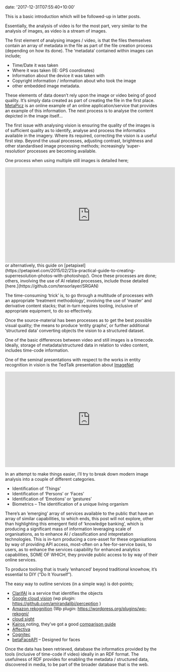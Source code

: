 
date: '2017-12-31T07:55:40+10:00'


This is a basic introduction which will be followed-up in latter posts.

Essentially, the analysis of video is for the most part, very similar to the analysis of images, as video is a stream of images.

The first element of analysing images / video, is that the files themselves contain an array of metadata in the file as part of the file creation process (depending on how its done). The ‘metadata’ contained within images can include;

- Time/Date it was taken
- Where it was taken (IE: GPS coordinates)
- Information about the device it was taken with
- Copyright information / information about who took the image
- other embedded image metadata.

These elements of data doesn’t rely upon the image or video being of good quality. It’s simply data created as part of creating the file in the first place. [MetaPicz](http://metapicz.com/) is an online example of an online application/service that provides an example of this information. The next process is to analyse the content depicted in the image itself…

The first issue with analysing vision is ensuring the quality of the images is of sufficient quality as to identify, analyse and process the informatics available in the imagery. Where its required, correcting the vision is a useful first step. Beyond the usual processes, adjusting contrast, brightness and other standardised image processing methods; increasingly ‘<span class="textannotation disambiguated wl-thing" id="urn:local-text-annotation-yvjwd9v2ukcc0noffeabbspupip51gc6" itemid="http://data.wordlift.it/wl0353/entity/superresolution">super-resolution</span>‘ processes are becoming available.

One process when using multiple still images is detailed here;

<iframe allowfullscreen="allowfullscreen" frameborder="0" height="315" loading="lazy" src="https://www.youtube.com/embed/KknTmqGj744?rel=0" width="560"></iframe>  
or alternatively, this guide on [petapixel](https://petapixel.com/2015/02/21/a-practical-guide-to-creating-superresolution-photos-with-photoshop/). Once these processes are done; others, involving the use of AI related processes, include those detailed [here.](https://github.com/tensorlayer/SRGAN)

The time-consuming ‘trick’ is, to go through a multitude of processes with an appropriate ‘treatment methodology’, involving the use of ‘master’ and derivative content stacks; that in-turn requires tooling, inclusive of appropriate equipment, to do so effectively.

Once the source-material has been processes as to get the best possible visual quality; the means to produce ‘entity graphs’, or further additional ‘structured data’ converting objects the vision to a structured dataset.

One of the basic differences between video and still images is a timecode. Ideally, storage of metadata/structured data in relation to video content, includes time-code information.

One of the seminal presentations with respect to the works in entity recognition in vision is the TedTalk presentation about [ImageNet](http://www.image-net.org)  
<iframe allowfullscreen="allowfullscreen" frameborder="0" height="315" loading="lazy" src="https://www.youtube.com/embed/40riCqvRoMs?rel=0" width="560"></iframe>

In an attempt to make things easier, i’ll try to break down modern image analysis into a couple of different categories.

- Identification of ‘Things’
- Identification of ‘Persons’ or ‘Faces’
- Identification of ‘Emotions’ or ‘gestures’
- Biometrics – The identification of a unique living organism

There’s an ’emerging’ array of services available to the public that have an array of similar capabilities, to which ends, this post will not explore, other than highlighting this emergent field of ‘knowledge banking’, which is producing a significant mass of information leveraging scale of organisations, as to enhance AI / classification and intepretation technologies. This is in-turn producing a core-asset for these organisations by way of providing API access, most-often on a fee-for-service basis, to users, as to enhance the services capability for enhanced analytics capabilities, SOME OF WHICH, they provide public access to by way of their online services.

To produce tooling that is truely ‘enhanced’ beyond traditional knowhow, it’s essential to DIY (“Do It Yourself”).

The easy way to outline services (in a simple way) is dot-points;

- [ClarifAI](http://www.clarifai.com) is a service that identifies the objects
- [Google cloud vision](https://cloud.google.com/vision/) (wp plugin: https://github.com/amirandalibi/perception )
- [Amazon rekognition](https://aws.amazon.com/rekognition/) (Wp plugin: https://wordpress.org/plugins/wp-rekogni/
- [cloud sight](http://cloudsight.ai)
- [Kairos ](http://www.kairos.com)noting, they’ve got a good [comparison guide](http://www.kairos.com/blog/face-recognition-kairos-vs-microsoft-vs-google-vs-amazon-vs-opencv)
- [Affectiva](https://developer.affectiva.com)
- [Cognitec](http://www.cognitec.com)
- [betaFaceAPI](https://www.betafaceapi.com/wpa/) – Designed for faces

Once the data has been retrieved, database the informatics provided by the tools (inclusive of time-code if video) ideally in an RDF format. The usefulness of RDF provides for enabling the metadata / structured data, discovered in media, to be part of the broader database that is the web.